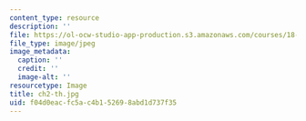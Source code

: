 ```yaml
---
content_type: resource
description: ''
file: https://ol-ocw-studio-app-production.s3.amazonaws.com/courses/18-031-system-functions-and-the-laplace-transform-spring-2019/f04d0eacfc5ac4b152698abd1d737f35_ch2-th.jpg
file_type: image/jpeg
image_metadata:
  caption: ''
  credit: ''
  image-alt: ''
resourcetype: Image
title: ch2-th.jpg
uid: f04d0eac-fc5a-c4b1-5269-8abd1d737f35
---
```

